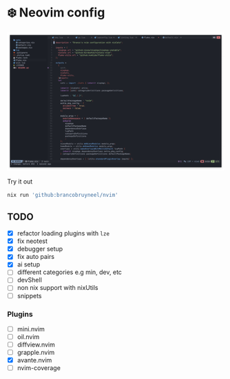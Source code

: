 # ❄️ Neovim config

![example](./media/example.jpg)

Try it out

```bash
nix run 'github:brancobruyneel/nvim'
```

## TODO

- [x] refactor loading plugins with `lze`
- [x] fix neotest
- [x] debugger setup
- [x] fix auto pairs
- [x] ai setup
- [ ] different categories e.g min, dev, etc
- [ ] devShell
- [ ] non nix support with nixUtils
- [ ] snippets

### Plugins

- [ ] mini.nvim
- [ ] oil.nvim
- [ ] diffview.nvim
- [ ] grapple.nvim
- [x] avante.nvim
- [ ] nvim-coverage

